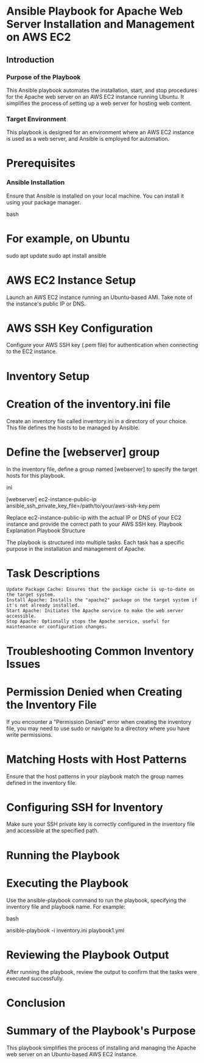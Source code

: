 # Ansible Playbook for Apache Web Server Installation and Management on AWS EC2

## Introduction

### Purpose of the Playbook

This Ansible playbook automates the installation, start, and stop procedures for the Apache web server on an AWS EC2 instance running Ubuntu. It simplifies the process of setting up a web server for hosting web content.

### Target Environment

This playbook is designed for an environment where an AWS EC2 instance is used as a web server, and Ansible is employed for automation.

# Prerequisites

### Ansible Installation

Ensure that Ansible is installed on your local machine. You can install it using your package manager.

bash
# For example, on Ubuntu
sudo apt update
sudo apt install ansible

# AWS EC2 Instance Setup

Launch an AWS EC2 instance running an Ubuntu-based AMI. Take note of the instance's public IP or DNS.
# AWS SSH Key Configuration

Configure your AWS SSH key (.pem file) for authentication when connecting to the EC2 instance.
# Inventory Setup
# Creation of the inventory.ini file

Create an inventory file called inventory.ini in a directory of your choice. This file defines the hosts to be managed by Ansible.
# Define the [webserver] group

In the inventory file, define a group named [webserver] to specify the target hosts for this playbook.

ini

[webserver]
ec2-instance-public-ip ansible_ssh_private_key_file=/path/to/your/aws-ssh-key.pem

Replace ec2-instance-public-ip with the actual IP or DNS of your EC2 instance and provide the correct path to your AWS SSH key.
Playbook Explanation
Playbook Structure

The playbook is structured into multiple tasks. Each task has a specific purpose in the installation and management of Apache.
# Task Descriptions

    Update Package Cache: Ensures that the package cache is up-to-date on the target system.
    Install Apache: Installs the "apache2" package on the target system if it's not already installed.
    Start Apache: Initiates the Apache service to make the web server accessible.
    Stop Apache: Optionally stops the Apache service, useful for maintenance or configuration changes.

# Troubleshooting Common Inventory Issues
# Permission Denied when Creating the Inventory File

If you encounter a "Permission Denied" error when creating the inventory file, you may need to use sudo or navigate to a directory where you have write permissions.
# Matching Hosts with Host Patterns

Ensure that the host patterns in your playbook match the group names defined in the inventory file.
# Configuring SSH for Inventory

Make sure your SSH private key is correctly configured in the inventory file and accessible at the specified path.
# Running the Playbook
# Executing the Playbook

Use the ansible-playbook command to run the playbook, specifying the inventory file and playbook name. For example:

bash

ansible-playbook -i inventory.ini playbook1.yml

# Reviewing the Playbook Output

After running the playbook, review the output to confirm that the tasks were executed successfully.
# Conclusion
# Summary of the Playbook's Purpose

This playbook simplifies the process of installing and managing the Apache web server on an Ubuntu-based AWS EC2 instance.
